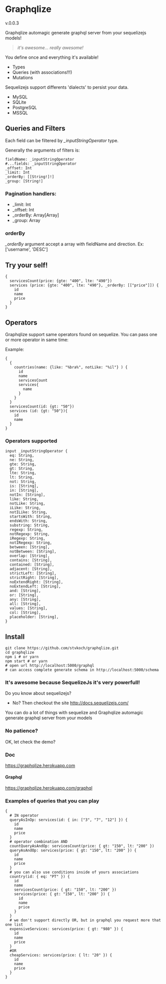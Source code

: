 # Graphqlize

v.0.0.3

Graphqlize automagic generate graphql server from your sequelizejs models!

> _it's awesome... really awesome!_

You define once and everything it's available!

- Types
- Queries (with associations!!!)
- Mutations

Sequelizejs support differents 'dialects' to persist your data.

- MySQL
- SQLite
- PostgreSQL
- MSSQL

## Queries and Filters

Each field can be filtered by _\_inputStringOperator_ type.

Generally the arguments of filters is:

```
fieldName: _inputStringOperator
#...fields: _inputStringOperator
_offset: Int
_limit: Int
_orderBy: [[String!]!]
_group: [String!]
```

### Pagination handlers:

- \_limit: Int
- \_offset: Int
- \_orderBy: Array[Array]
- \_group: Array

### orderBy

_\_orderBy_ argument accept a array with fieldName and direction. Ex: ['username', 'DESC']

## Try your self!

```
{
  servicesCount(price: {gte: "400", lte: "490"})
  services (price: {gte: "400", lte: "490"}, _orderBy: [["price"]]) {
    id
    name
    price
  }
}
```

## Operators

Graphqlize support same operators found on sequelize. You can pass one or more operator in same time:

Example:

```
{
  {
    countries(name: {like: "%bra%", notLike: "%il"} ) {
      id
      name
      servicesCount
      services{
        name
      }
    }
  }
  servicesCount(id: {gt: "50"})
  services (id: {gt: "50"}){
    id
    name
  }
}
```

### Operators supported

```
input _inputStringOperator {
  eq: String,
  ne: String,
  gte: String,
  gt: String,
  lte: String,
  lt: String,
  not: String,
  is: [String],
  in: [String],
  notIn: [String],
  like: String,
  notLike: String,
  iLike: String,
  notILike: String,
  startsWith: String,
  endsWith: String,
  substring: String,
  regexp: String,
  notRegexp: String,
  iRegexp: String,
  notIRegexp: String,
  between: [String],
  notBetween: [String],
  overlap: [String],
  contains: [String],
  contained: [String],
  adjacent: [String],
  strictLeft: [String],
  strictRight: [String],
  noExtendRight: [String],
  noExtendLeft: [String],
  and: [String],
  or: [String],
  any: [String],
  all: [String],
  values: [String],
  col: [String],
  placeholder: [String],
}
```

## Install

```
git clone https://github.com/stvkoch/graphqlize.git
cd graphqlize
npm i # or yarn
npm start # or yarn
# open url http://localhost:5000/graphql
# can access complete generate schema in http://localhost:5000/schema
```

### It's awesome because SequelizeJs it's very powerfull!

Do you know about sequelizejs?

- No? Then checkout the site http://docs.sequelizejs.com/

You can do a lot of things with sequelize and Graphqlize automagic generate graphql server from your models

### No patience?

OK, let check the demo?

### Doc

https://graphqlize.herokuapp.com

#### Graphql

https://graphqlize.herokuapp.com/graphql

### Examples of queries that you can play

```
{
  # IN operator
  queryAsInOp: services(id: { in: ["3", "7", "12"] }) {
    id
    name
    price
  }
  # operator combination AND
  countQueryAsAndOp: servicesCount(price: { gt: "150", lt: "200" })
  queryAsAndOp: services(price: { gt: "150", lt: "200" }) {
    id
    name
    price
  }
  # you can also use conditions inside of yours associations
  country(id: { eq: "PT" }) {
    id
    name
    servicesCount(price: { gt: "150", lt: "200" })
    services(price: { gt: "150", lt: "200" }) {
      id
      name
      price
    }
  }
  # we don't support directly OR, but in graphql you request more that one list
  expensiveServices: services(price: { gt: "980" }) {
    id
    name
    price
  }
  #OR
  cheapServices: services(price: { lt: "20" }) {
    id
    name
    price
  }
}
```

